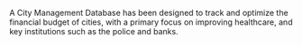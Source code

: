 A City Management Database has been designed to track and optimize the financial budget of cities, with a primary focus on improving healthcare, and key institutions such as the police and banks. 
